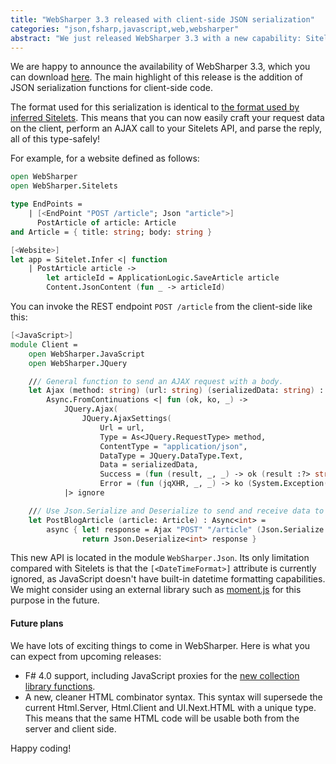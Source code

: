 ```yaml
---
title: "WebSharper 3.3 released with client-side JSON serialization"
categories: "json,fsharp,javascript,web,websharper"
abstract: "We just released WebSharper 3.3 with a new capability: Sitelets-compatible JSON serialization and deserialization on the client."
---
```

We are happy to announce the availability of WebSharper 3.3, which you can download [here](http://websharper.com/downloads). The main highlight of this release is the addition of JSON serialization functions for client-side code.

The format used for this serialization is identical to [the format used by inferred Sitelets](http://websharper.com/docs/json). This means that you can now easily craft your request data on the client, perform an AJAX call to your Sitelets API, and parse the reply, all of this type-safely!

For example, for a website defined as follows:

```fsharp
open WebSharper
open WebSharper.Sitelets

type EndPoints =
    | [<EndPoint "POST /article"; Json "article">]
      PostArticle of article: Article
and Article = { title: string; body: string }

[<Website>]
let app = Sitelet.Infer <| function
    | PostArticle article ->
        let articleId = ApplicationLogic.SaveArticle article
        Content.JsonContent (fun _ -> articleId)
```

You can invoke the REST endpoint `POST /article` from the client-side like this:

```fsharp
[<JavaScript>]
module Client =
    open WebSharper.JavaScript
    open WebSharper.JQuery

    /// General function to send an AJAX request with a body.
    let Ajax (method: string) (url: string) (serializedData: string) : Async<string> =
        Async.FromContinuations <| fun (ok, ko, _) ->
            JQuery.Ajax(
                JQuery.AjaxSettings(
                    Url = url,
                    Type = As<JQuery.RequestType> method,
                    ContentType = "application/json",
                    DataType = JQuery.DataType.Text,
                    Data = serializedData,
                    Success = (fun (result, _, _) -> ok (result :?> string)),
                    Error = (fun (jqXHR, _, _) -> ko (System.Exception(jqXHR.ResponseText)))))
            |> ignore

    /// Use Json.Serialize and Deserialize to send and receive data to and from the server.
    let PostBlogArticle (article: Article) : Async<int> =
        async { let! response = Ajax "POST" "/article" (Json.Serialize article)
                return Json.Deserialize<int> response }
```

This new API is located in the module `WebSharper.Json`. Its only limitation compared with Sitelets is that the `[<DateTimeFormat>]` attribute is currently ignored, as JavaScript doesn't have built-in datetime formatting capabilities. We might consider using an external library such as [moment.js](http://momentjs.com/) for this purpose in the future.

#### Future plans

We have lots of exciting things to come in WebSharper. Here is what you can expect from upcoming releases:

* F# 4.0 support, including JavaScript proxies for the [new collection library functions](https://github.com/fsharp/FSharpLangDesign/blob/master/FSharp-4.0/ListSeqArrayAdditions.md).
* A new, cleaner HTML combinator syntax. This syntax will supersede the current Html.Server, Html.Client and UI.Next.HTML with a unique type. This means that the same HTML code will be usable both from the server and client side.

Happy coding!